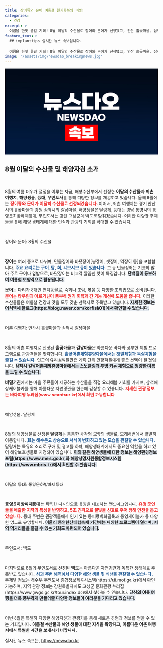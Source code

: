 ```yaml
---
title: 장어류와 문어 여름철 원기회복의 비밀!
categories:
  - 건강
excerpt: >
  여름을 한껏 즐길 기회! 8월 이달의 수산물로 장어와 문어가 선정됐고, 안산 흘곶마을, 삼척 갈남마을이 어촌 여행지로 주목받고 있습니다. 특색 있는 통영의 등대와 신비로운 백도를 포함한 다양한 해양 매력을 확인하세요!
feature_text: >
  ## implanttips 실시간 뉴스 속보입니다.

  여름을 한껏 즐길 기회! 8월 이달의 수산물로 장어와 문어가 선정됐고, 안산 흘곶마을, 삼척 갈남마을이 어촌 여행지로 주목받고 있습니다. 특색 있는 통영의 등대와 신비로운 백도를 포함한 다양한 해양 매력을 확인하세요!
image: '/assets/img/newsdao_breakingnews.jpg'
---
```


<p><img src="/assets/img/newsdao_breakingnews.jpg" alt="implanttips 속보" /></p>

<h2 data-ke-size="size26">8월 이달의 수산물 및 해양자원 소개</h2>

<p data-ke-size="size16">&nbsp;</p>

<p>8월의 여름 더위가 절정을 이루는 지금, 해양수산부에서 선정한 <b>이달의 수산물</b>과 <b>어촌 여행지</b>, <b>해양생물</b>, <b>등대</b>, <b>무인도서</b>를 통해 다양한 정보를 제공하고 있습니다. 올해 8월에는 <b><span style="color: #ee2323;">장어류와 문어가 이달의 수산물로 선정되었습니다.</span></b> 이어서, 어촌 여행지는 경기 안산시의 흘곶마을과 강원 삼척시의 갈남마을, 해양생물은 달랑게, 등대는 경남 통영시의 통영운하방파제등대, 무인도서는 강원 고성군의 백도로 맞춰졌습니다. 이러한 다양한 주제들을 통해 해양 생태계에 대한 인식과 관광의 기회를 확대할 수 있습니다.</p></p>

<p data-ke-size="size16">&nbsp;</p>

<p>장어와 문어: 8월의 수산물</p>

<p data-ke-size="size16">&nbsp;</p>

<p><b>장어</b>는 여러 종으로 나뉘며, 민물장어와 바닷장어[붕장어, 갯장어, 먹장어 등]을 포함합니다. <b><span style="color: #1a5490;">주요 요리로는 구이, 탕, 회, 샤브샤브 등이 있습니다.</span></b> 그 중 민물장어는 기름이 많아 주로 구이나 덮밥으로, 바닷장어는 비교적 깔끔한 맛이 특징입니다. <b><span style="background-color: #21538527;">단백질이 풍부하여 여름철 보양식으로 활용됩니다.</span></b> </p>

<p><b>문어</b>는 다리가 8개인 연체동물로, 숙회나 조림, 볶음 등 다양한 조리법으로 소비됩니다. <b><span style="color: #ee2323;">문어는 타우린과 아르기닌이 풍부해 원기 회복과 간 기능 개선에 도움을 줍니다.</span></b> 이러한 수산물들은 여름철 건강과 맛을 모두 갖춘 선택지로 주목받고 있습니다. <b><span style="background-color: #21538527;">자세한 정보는 어식백세 블로그(https://blog.naver.com/korfish01)에서 확인할 수 있습니다.</span></b></p>

<p data-ke-size="size16">&nbsp;</p>

<p>어촌 여행지: 안산시 흘곶마을과 삼척시 갈남마을</p>

<p data-ke-size="size16">&nbsp;</p>

<p>8월의 어촌 여행지로 선정된 <b>흘곶마을</b>과 <b>갈남마을</b>은 아름다운 바다와 풍부한 체험 프로그램으로 관광객들을 맞이합니다. <b><span style="color: #1a5490;">흘곶어촌체험휴양마을에서는 갯벌체험과 독살체험을 즐길 수 있습니다.</span></b> 인근의 유리섬박물관은 가족 단위 관광객들에게 좋은 선택이 될 것입니다. <b><span style="background-color: #21538527;">삼척시 갈남어촌체험휴양마을에서는 스노클링과 투명 카누 체험으로 청량한 여름을 느낄 수 있습니다.</span></b></p>

<p><b>비밀키친</b>에서는 마을 주민들이 제공하는 수산물을 직접 요리해볼 기회를 가지며, 삼척해상케이블카를 통해 아름다운 자연경관을 한눈에 감상할 수 있습니다. <b><span style="color: #ee2323;">자세한 관광 정보는 바다여행 누리집(www.seantour.kr)에서 확인 가능합니다.</span></b></p>

<p data-ke-size="size16">&nbsp;</p>

<p>해양생물: 달랑게</p>

<p data-ke-size="size16">&nbsp;</p>

<p>8월의 해양생물로 선정된 <b>달랑게</b>는 통통한 사각형 모양의 생물로, 모래해변에서 활발히 이동합니다. <b><span style="color: #1a5490;">其는 해수온도 상승으로 서식이 변화하고 있는 모습을 관찰할 수 있습니다.</span></b> 달랑게는 특유의 소리로 구애 및 경고를 하며, 해양생태계에서도 중요한 역할을 하고 있어 해양보호생물로 지정되어 있습니다. <b><span style="background-color: #21538527;">이와 같은 해양생물에 대한 정보는 해양환경정보포털(https://www.meis.go.kr)와 해양생명자원통합정보시스템(https://www.mbris.kr)에서 확인할 수 있습니다.</span></b></p>

<p data-ke-size="size16">&nbsp;</p>

<p>이달의 등대: 통영운하방파제등대</p>

<p data-ke-size="size16">&nbsp;</p>

<p><b>통영운하방파제등대</b>는 독특한 디자인으로 통영을 대표하는 랜드마크입니다. <b><span style="color: #ee2323;">유명 문인들을 배출한 지역의 특성을 반영하고, 5초 간격으로 불빛을 신호로 주어 항해 안전을 돕고 있습니다.</span></b> 등대 주변은 관광객들에게 인기 있는 동피랑벽화골목과 통영케이블카 등 다양한 명소로 유명합니다. <b><span style="background-color: #21538527;">아울러 통영한산대첩축제 기간에는 다양한 프로그램이 열리며, 지역 먹거리들을 즐길 수 있는 기회도 마련되어 있습니다.</span></b></p>

<p data-ke-size="size16">&nbsp;</p>

<p>무인도서: 백도</p>

<p data-ke-size="size16">&nbsp;</p>

<p>마지막으로 8월의 무인도서로 선정된 <b>백도</b>는 아름다운 자연경관과 독특한 생태계로 주목받고 있습니다. <b><span style="color: #1a5490;">섬과 주변 해역에서 다양한 해양 생물 및 식생을 관찰할 수 있습니다.</span></b> 주제별 정보는 해수부 무인도서 종합정보제공시스템(https://uii.mof.go.kr)에서 확인 가능하며, 지역 관광 정보는 강원특별자치도 고성군 문화관광 누리집(https://www.gwgs.go.kr/tour/index.do)에서 찾아볼 수 있습니다. <b><span style="background-color: #21538527;">당신의 여름 여행을 더욱 풍부하게 만들어줄 다양한 정보들이 여러분을 기다리고 있습니다.</span></b></p>

<p data-ke-size="size16">&nbsp;</p>

<p>이번 8월은 특별히 다양한 해양자원과 관광지를 통해 새로운 경험과 정보를 얻을 수 있는 기회입니다. <b>여름철 수산물과 해양 생물에 대한 지식을 확장하고, 아름다운 어촌 여행지에서 특별한 시간을 보내시기 바랍니다.</b></p>
실시간 뉴스 속보는, <a href="https://newsdao.kr" rel="dofollow">https://newsdao.kr</a>


